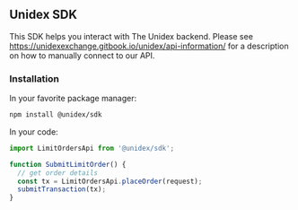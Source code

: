 ## Unidex SDK

This SDK helps you interact with The Unidex backend. Please see https://unidexexchange.gitbook.io/unidex/api-information/
for a description on how to manually connect to our API.


### Installation

In your favorite package manager:

```bash
npm install @unidex/sdk
```

In your code:

```typescript
import LimitOrdersApi from '@unidex/sdk';

function SubmitLimitOrder() {
  // get order details
  const tx = LimitOrdersApi.placeOrder(request);
  submitTransaction(tx);
}
```

